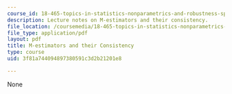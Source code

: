 ```yaml
---
course_id: 18-465-topics-in-statistics-nonparametrics-and-robustness-spring-2005
description: Lecture notes on M-estimators and their consistency.
file_location: /coursemedia/18-465-topics-in-statistics-nonparametrics-and-robustness-spring-2005/3f81a744094897380591c3d2b21201e8_m_estimates.pdf
file_type: application/pdf
layout: pdf
title: M-estimators and their Consistency
type: course
uid: 3f81a744094897380591c3d2b21201e8

---
```

None